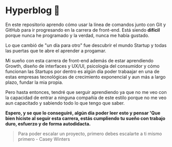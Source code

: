 # Hyperblog 📌

En este repositorio aprendo cómo usar la línea de comandos junto con Git y GitHub para ir progresando en la carrera de front-end.
Está siendo **difícil** porque nunca he programado y la verdad, nunca me había gustado.

Lo que cambió de "un día para otro" fue descubrir el mundo Startup y todas las puertas que te abre el aprender a progamar.

Mi sueño con esta carrera de front-end además de estar aprendiendo Growth, diseño de interfaces y UX/UI, psicología del consumidor y cómo funcionan las Startups por dentro es algún día poder trabaajar en una de estas empresas tecnológicas de crecimiento exponencial y aun más a largo plazo, fundar la mia propia.

Pero hasta entonces, tendré que serguir aprendiendo ya que no me veo con la capacidad de entrar a ninguna compañía de este estilo porque no me veo aun capacitado y sabiendo todo lo que tengo que saber.

**Espero, y se que lo conseguiré, algún día poder leer esto y pensar 'Que bien hiciste al seguir esta carrera, estás cumpliendo tu sueño con trabajo duro, esfuerzo y de forma autodidacta.**

> Para poder escalar un proyecto, primero debes escalarte a ti mismo primero - Casey Winters